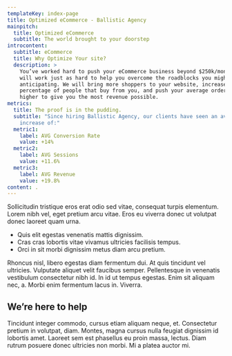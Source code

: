 ```yaml
---
templateKey: index-page
title: Optimized eCommerce - Ballistic Agency
mainpitch:
  title: Optimized eCommerce
  subtitle: The world brought to your doorstep
introcontent:
  subtitle: eCommerce
  title: Why Optimize Your site?
  description: >
    You’ve worked hard to push your eCommerce business beyond $250k/month. We
    will work just as hard to help you overcome the roadblocks you might not be
    anticipating. We will bring more shoppers to your website, increase the
    percentage of people that buy from you, and push your average order value
    higher to give you the most revenue possible. 
metrics:
  title: The proof is in the pudding.
  subtitle: "Since hiring Ballistic Agency, our clients have seen an average
    increase of:"
  metric1:
    label: AVG Conversion Rate
    value: +14%
  metric2:
    label: AVG Sessions
    value: +11.6%
  metric3:
    label: AVG Revenue
    value: +19.8%
content: .
---
```


Sollicitudin tristique eros erat odio sed vitae, consequat turpis elementum. Lorem nibh vel, eget pretium arcu vitae. Eros eu viverra donec ut volutpat donec laoreet quam urna.

* Quis elit egestas venenatis mattis dignissim.
* Cras cras lobortis vitae vivamus ultricies facilisis tempus.
* Orci in sit morbi dignissim metus diam arcu pretium.

Rhoncus nisl, libero egestas diam fermentum dui. At quis tincidunt vel ultricies. Vulputate aliquet velit faucibus semper. Pellentesque in venenatis vestibulum consectetur nibh id. In id ut tempus egestas. Enim sit aliquam nec, a. Morbi enim fermentum lacus in. Viverra.

## We’re here to help

Tincidunt integer commodo, cursus etiam aliquam neque, et. Consectetur pretium in volutpat, diam. Montes, magna cursus nulla feugiat dignissim id lobortis amet. Laoreet sem est phasellus eu proin massa, lectus. Diam rutrum posuere donec ultricies non morbi. Mi a platea auctor mi.

